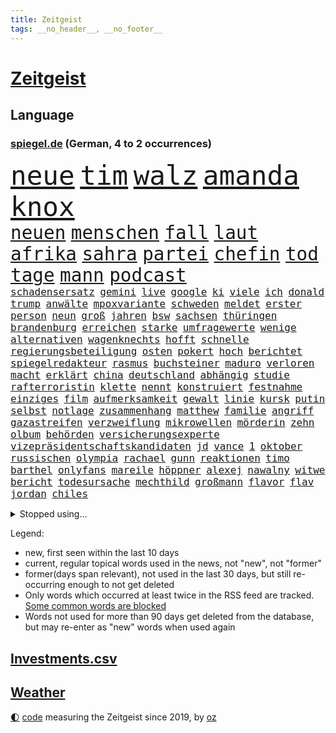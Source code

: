 ```yaml
---
title: Zeitgeist
tags: __no_header__, __no_footer__
---
```


# [Zeitgeist](https://oliz.io/zeitgeist/)

## Language

<h3><a href="https://www.spiegel.de" target="_blank">spiegel.de</a> (German, 4 to 2 occurrences)</h3>
<p style="font-family:monospace">
<span style="font-size:32pt"><a href="news_links.html#neue" class="current">neue</a></span>
<span style="font-size:32pt"><a href="news_links.html#tim" class="current">tim</a></span>
<span style="font-size:32pt"><a href="news_links.html#walz" class="new">walz</a></span>
<span style="font-size:32pt"><a href="news_links.html#amanda" class="current">amanda</a></span>
<span style="font-size:32pt"><a href="news_links.html#knox" class="current">knox</a></span>
<br>
<span style="font-size:22pt"><a href="news_links.html#neuen" class="current">neuen</a></span>
<span style="font-size:22pt"><a href="news_links.html#menschen" class="current">menschen</a></span>
<span style="font-size:22pt"><a href="news_links.html#fall" class="current">fall</a></span>
<span style="font-size:22pt"><a href="news_links.html#laut" class="current">laut</a></span>
<span style="font-size:22pt"><a href="news_links.html#afrika" class="current">afrika</a></span>
<span style="font-size:22pt"><a href="news_links.html#sahra" class="current">sahra</a></span>
<span style="font-size:22pt"><a href="news_links.html#partei" class="current">partei</a></span>
<span style="font-size:22pt"><a href="news_links.html#chefin" class="current">chefin</a></span>
<span style="font-size:22pt"><a href="news_links.html#tod" class="current">tod</a></span>
<span style="font-size:22pt"><a href="news_links.html#tage" class="current">tage</a></span>
<span style="font-size:22pt"><a href="news_links.html#mann" class="current">mann</a></span>
<span style="font-size:22pt"><a href="news_links.html#podcast" class="current">podcast</a></span>
<br>
<span style="font-size:12pt"><a href="news_links.html#schadensersatz" class="current">schadensersatz</a></span>
<span style="font-size:12pt"><a href="news_links.html#gemini" class="new">gemini</a></span>
<span style="font-size:12pt"><a href="news_links.html#live" class="current">live</a></span>
<span style="font-size:12pt"><a href="news_links.html#google" class="current">google</a></span>
<span style="font-size:12pt"><a href="news_links.html#ki" class="current">ki</a></span>
<span style="font-size:12pt"><a href="news_links.html#viele" class="current">viele</a></span>
<span style="font-size:12pt"><a href="news_links.html#ich" class="current">ich</a></span>
<span style="font-size:12pt"><a href="news_links.html#donald" class="current">donald</a></span>
<span style="font-size:12pt"><a href="news_links.html#trump" class="current">trump</a></span>
<span style="font-size:12pt"><a href="news_links.html#anwälte" class="current">anwälte</a></span>
<span style="font-size:12pt"><a href="news_links.html#mpoxvariante" class="new">mpoxvariante</a></span>
<span style="font-size:12pt"><a href="news_links.html#schweden" class="current">schweden</a></span>
<span style="font-size:12pt"><a href="news_links.html#meldet" class="current">meldet</a></span>
<span style="font-size:12pt"><a href="news_links.html#erster" class="current">erster</a></span>
<span style="font-size:12pt"><a href="news_links.html#person" class="current">person</a></span>
<span style="font-size:12pt"><a href="news_links.html#neun" class="current">neun</a></span>
<span style="font-size:12pt"><a href="news_links.html#groß" class="current">groß</a></span>
<span style="font-size:12pt"><a href="news_links.html#jahren" class="current">jahren</a></span>
<span style="font-size:12pt"><a href="news_links.html#bsw" class="current">bsw</a></span>
<span style="font-size:12pt"><a href="news_links.html#sachsen" class="current">sachsen</a></span>
<span style="font-size:12pt"><a href="news_links.html#thüringen" class="current">thüringen</a></span>
<span style="font-size:12pt"><a href="news_links.html#brandenburg" class="current">brandenburg</a></span>
<span style="font-size:12pt"><a href="news_links.html#erreichen" class="current">erreichen</a></span>
<span style="font-size:12pt"><a href="news_links.html#starke" class="current">starke</a></span>
<span style="font-size:12pt"><a href="news_links.html#umfragewerte" class="current">umfragewerte</a></span>
<span style="font-size:12pt"><a href="news_links.html#wenige" class="current">wenige</a></span>
<span style="font-size:12pt"><a href="news_links.html#alternativen" class="current">alternativen</a></span>
<span style="font-size:12pt"><a href="news_links.html#wagenknechts" class="current">wagenknechts</a></span>
<span style="font-size:12pt"><a href="news_links.html#hofft" class="current">hofft</a></span>
<span style="font-size:12pt"><a href="news_links.html#schnelle" class="current">schnelle</a></span>
<span style="font-size:12pt"><a href="news_links.html#regierungsbeteiligung" class="current">regierungsbeteiligung</a></span>
<span style="font-size:12pt"><a href="news_links.html#osten" class="current">osten</a></span>
<span style="font-size:12pt"><a href="news_links.html#pokert" class="new">pokert</a></span>
<span style="font-size:12pt"><a href="news_links.html#hoch" class="current">hoch</a></span>
<span style="font-size:12pt"><a href="news_links.html#berichtet" class="current">berichtet</a></span>
<span style="font-size:12pt"><a href="news_links.html#spiegelredakteur" class="current">spiegelredakteur</a></span>
<span style="font-size:12pt"><a href="news_links.html#rasmus" class="current">rasmus</a></span>
<span style="font-size:12pt"><a href="news_links.html#buchsteiner" class="current">buchsteiner</a></span>
<span style="font-size:12pt"><a href="news_links.html#maduro" class="current">maduro</a></span>
<span style="font-size:12pt"><a href="news_links.html#verloren" class="current">verloren</a></span>
<span style="font-size:12pt"><a href="news_links.html#macht" class="current">macht</a></span>
<span style="font-size:12pt"><a href="news_links.html#erklärt" class="current">erklärt</a></span>
<span style="font-size:12pt"><a href="news_links.html#china" class="current">china</a></span>
<span style="font-size:12pt"><a href="news_links.html#deutschland" class="current">deutschland</a></span>
<span style="font-size:12pt"><a href="news_links.html#abhängig" class="current">abhängig</a></span>
<span style="font-size:12pt"><a href="news_links.html#studie" class="current">studie</a></span>
<span style="font-size:12pt"><a href="news_links.html#rafterroristin" class="new">rafterroristin</a></span>
<span style="font-size:12pt"><a href="news_links.html#klette" class="current">klette</a></span>
<span style="font-size:12pt"><a href="news_links.html#nennt" class="current">nennt</a></span>
<span style="font-size:12pt"><a href="news_links.html#konstruiert" class="current">konstruiert</a></span>
<span style="font-size:12pt"><a href="news_links.html#festnahme" class="current">festnahme</a></span>
<span style="font-size:12pt"><a href="news_links.html#einziges" class="current">einziges</a></span>
<span style="font-size:12pt"><a href="news_links.html#film" class="current">film</a></span>
<span style="font-size:12pt"><a href="news_links.html#aufmerksamkeit" class="current">aufmerksamkeit</a></span>
<span style="font-size:12pt"><a href="news_links.html#gewalt" class="current">gewalt</a></span>
<span style="font-size:12pt"><a href="news_links.html#linie" class="current">linie</a></span>
<span style="font-size:12pt"><a href="news_links.html#kursk" class="current">kursk</a></span>
<span style="font-size:12pt"><a href="news_links.html#putin" class="current">putin</a></span>
<span style="font-size:12pt"><a href="news_links.html#selbst" class="current">selbst</a></span>
<span style="font-size:12pt"><a href="news_links.html#notlage" class="current">notlage</a></span>
<span style="font-size:12pt"><a href="news_links.html#zusammenhang" class="current">zusammenhang</a></span>
<span style="font-size:12pt"><a href="news_links.html#matthew" class="current">matthew</a></span>
<span style="font-size:12pt"><a href="news_links.html#familie" class="current">familie</a></span>
<span style="font-size:12pt"><a href="news_links.html#angriff" class="current">angriff</a></span>
<span style="font-size:12pt"><a href="news_links.html#gazastreifen" class="current">gazastreifen</a></span>
<span style="font-size:12pt"><a href="news_links.html#verzweiflung" class="current">verzweiflung</a></span>
<span style="font-size:12pt"><a href="news_links.html#mikrowellen" class="new">mikrowellen</a></span>
<span style="font-size:12pt"><a href="news_links.html#mörderin" class="new">mörderin</a></span>
<span style="font-size:12pt"><a href="news_links.html#zehn" class="current">zehn</a></span>
<span style="font-size:12pt"><a href="news_links.html#olbum" class="new">olbum</a></span>
<span style="font-size:12pt"><a href="news_links.html#behörden" class="current">behörden</a></span>
<span style="font-size:12pt"><a href="news_links.html#versicherungsexperte" class="new">versicherungsexperte</a></span>
<span style="font-size:12pt"><a href="news_links.html#vizepräsidentschaftskandidaten" class="new">vizepräsidentschaftskandidaten</a></span>
<span style="font-size:12pt"><a href="news_links.html#jd" class="current">jd</a></span>
<span style="font-size:12pt"><a href="news_links.html#vance" class="current">vance</a></span>
<span style="font-size:12pt"><a href="news_links.html#1" class="current">1</a></span>
<span style="font-size:12pt"><a href="news_links.html#oktober" class="current">oktober</a></span>
<span style="font-size:12pt"><a href="news_links.html#russischen" class="current">russischen</a></span>
<span style="font-size:12pt"><a href="news_links.html#olympia" class="current">olympia</a></span>
<span style="font-size:12pt"><a href="news_links.html#rachael" class="new">rachael</a></span>
<span style="font-size:12pt"><a href="news_links.html#gunn" class="new">gunn</a></span>
<span style="font-size:12pt"><a href="news_links.html#reaktionen" class="current">reaktionen</a></span>
<span style="font-size:12pt"><a href="news_links.html#timo" class="current">timo</a></span>
<span style="font-size:12pt"><a href="news_links.html#barthel" class="new">barthel</a></span>
<span style="font-size:12pt"><a href="news_links.html#onlyfans" class="new">onlyfans</a></span>
<span style="font-size:12pt"><a href="news_links.html#mareile" class="new">mareile</a></span>
<span style="font-size:12pt"><a href="news_links.html#höppner" class="new">höppner</a></span>
<span style="font-size:12pt"><a href="news_links.html#alexej" class="current">alexej</a></span>
<span style="font-size:12pt"><a href="news_links.html#nawalny" class="current">nawalny</a></span>
<span style="font-size:12pt"><a href="news_links.html#witwe" class="current">witwe</a></span>
<span style="font-size:12pt"><a href="news_links.html#bericht" class="current">bericht</a></span>
<span style="font-size:12pt"><a href="news_links.html#todesursache" class="current">todesursache</a></span>
<span style="font-size:12pt"><a href="news_links.html#mechthild" class="new">mechthild</a></span>
<span style="font-size:12pt"><a href="news_links.html#großmann" class="new">großmann</a></span>
<span style="font-size:12pt"><a href="news_links.html#flavor" class="new">flavor</a></span>
<span style="font-size:12pt"><a href="news_links.html#flav" class="new">flav</a></span>
<span style="font-size:12pt"><a href="news_links.html#jordan" class="current">jordan</a></span>
<span style="font-size:12pt"><a href="news_links.html#chiles" class="current">chiles</a></span>
</p>
<details>
<summary>Stopped using...</summary>
<p class="former" style="font-size:12pt">
bestimmte(1394) klare(1394) siegt(1394) innenminister(1392) nato(1392) partie(1392) sebastian(1392) situation(1392) statement(1392) zeugen(1392) gestartet(1391) mainz(1391) treibt(1391) bekannte(1390) durchsetzen(1390) leichter(1390) müssten(1390) waffe(1390) co₂(1389) cristiano(1389) erschossen(1389) getan(1389) investieren(1389) nein(1389) pressekonferenz(1389) ronaldo(1389) schildert(1389) treffer(1389) verlegt(1389) beschäftigt(1388) einstieg(1388) lebensmittel(1388) sanktionen(1388) staatschef(1388) 75(1387) bundesrepublik(1387) hieß(1387) kohle(1387) märchen(1387) vereinigten(1387) 6(1386) aufgefordert(1386) botschaften(1386) brüssel(1386) gewaltige(1386) gezogen(1386) jüngeren(1386) analyse(1385) becker(1385) berufung(1385) blickt(1385) enthüllt(1385) lastwagen(1385) pflege(1385) plus(1385) schaltet(1385) spanischen(1385) verlust(1385) welchem(1385) xi(1385) egal(1384) klaren(1384) übergriffe(1384) allianz(1383) erlassen(1383) keller(1383) mieter(1383) mittel(1383) rechnet(1383) schiedsrichter(1383) sexuelle(1383) versprochen(1383) wälder(1383) nahverkehr(1382) gehe(1381) lust(1381) portugal(1381) saarland(1381) spott(1381) umwelt(1381) weite(1381) minute(1380) niederlande(1380) verbindet(1380) 29(1379) gegangen(1379) pocht(1379) aufruf(1378) leitet(1378) sache(1378) verschwand(1378) ökonom(1378) klären(1377) aufnahme(1376) gestürzt(1376) trafen(1376) franziskus(1375) manuel(1375) mode(1375) papst(1375) türkischen(1375) halb(1374) organisation(1372) belegen(1371) kooperation(1369) analysiert(1367) mercedes(1365) vorgänger(1365) insassen(1364) hafen(1363) hilfen(1353) karten(1352) fehlende(1350) munition(1349) tuchel(1344) empfangen(1343) rakete(1333) öffnet(1278) rein(1240) orte(1232) abgegeben(1166) felix(1152) kolumbien(1142) zentralbank(1133) ausnahme(1130) verdi(1130) bundesanwaltschaft(1120) schrumpft(1120) insbesondere(1105) verletzten(1062) world(1052) mike(1051) gehälter(1048) einigt(1033) abschreckung(1023) fachkräfte(1019) volksverhetzung(1007) umsetzung(1004) gestört(991) dutzenden(977) otto(976) schärfere(974) kompromiss(963) verabschieden(961) zerstörung(945) waffenlieferungen(938) zusammenhalt(931) desto(930) geplatzt(926) soldat(925) überwachung(925) streik(905) transparenz(898) abseits(894) fern(876) 34(866) baustelle(866) hochschule(861) lindners(861) iranische(852) gewerkschaften(842) überlebenden(839) schwarzes(833) fernen(828) kinderinterview(810) isoliert(805) mordfall(800) steuerhinterziehung(798) ausbauen(794) sinne(794) verklagen(793) kaiserslautern(792) chinesischer(790) joshua(777) zuwanderung(767) geste(761) genauer(760) verzeichnet(759) schwächelt(752) wissenschaft(748) verträge(745) dach(740) ähnlichen(740) chinesen(734) freispruch(732) sunak(732) island(727) notruf(721) protestbewegung(721) hoffnungsträger(716) nation(716) 05(708) frühjahr(706) 63(702) kündigung(696) bundesbank(690) branchen(677) dokumentieren(667) persönlichen(667) pakete(657) methoden(656) rückstand(650) mama(649) abgeben(634) familienministerin(631) paus(631) geheim(623) deutschlandticket(606) 47(604) migrationspolitik(603) game(602) saarlouis(601) überzeugen(600) haftbefehl(596) madonna(591) trauern(588) aufgelöst(586) al(578) nannte(574) geschwister(568) boom(566) bad(560) wohlstand(560) jason(547) 5000(543) eskalierte(539) bürokratie(538) nagelsmann(538) georgien(536) vermeintliche(534) lauf(533) insekten(532) 51(523) toll(521) darmstadt(517) wurzeln(516) rechtspopulisten(510) spiegelreport(508) älteren(502) gejagt(500) hinweg(499) miami(497) veto(489) hauptrolle(488) umsetzen(487) parlamentswahlen(486) arbeitskräfte(484) gründung(483) zeuge(480) rückhalt(471) oberbayern(470) samuel(461) fühlte(456) jagen(453) rad(452) unterbrochen(451) erging(448) formuliert(443) kane(443) rechter(441) sparkassen(433) partien(431) blamiert(430) beckenbauer(425) bitter(424) wuchs(424) verurteilen(421) kurzer(415) luftangriffen(415) fürth(414) hitzewellen(414) blockierte(411) widerstands(411) stock(410) marschflugkörper(408) schuldenbremse(408) errichtet(405) einbringen(404) polizeigewahrsam(401) milliardenschweren(397) schweigt(397) selben(395) thunberg(393) warnungen(393) preiserhöhung(392) abwenden(391) flieger(389) nachhaltige(389) strafverfahren(389) saßen(386) pass(385) mutmaßliches(383) verfilmt(383) ezb(382) leitartikel(378) ermordet(377) heim(372) kooperiert(372) aufatmen(370) todesfall(370) iphone(368) gerichtsverfahren(367) immobilienmarkt(367) strenger(366) andré(364) sterne(364) argentiniens(361) sechsstellige(361) psyche(359) entstand(357) innere(351) parlamentswahl(351) gedreht(350) prägen(350) re(350) winde(350) metern(349) sprachen(349) körperliche(344) mary(344) negative(343) ausscheiden(342) ehrung(340) schwachen(339) jon(335) javier(332) milei(332) ferne(331) technisch(330) suv(328) neuesten(327) dumm(322) rki(322) schwester(320) gastronomie(317) milliardenhöhe(315) zurückhaltend(315) kallas(314) moritz(312) nszeit(311) berüchtigte(306) harsche(306) fehlte(305) proben(305) challenge(303) kimmich(303) verschickt(301) mehrmals(300) dankbar(298) 43(296) regelungen(296) schenkt(295) protestierenden(294) gedächtnis(290) nächte(290) ungerecht(288) krebsdiagnose(284) glückwünsche(283) mexikos(283) pflegeheim(281) hongkong(279) lasst(279) gazastreifens(278) charkiw(277) emotionaler(275) spender(275) nouripour(274) omid(274) hamasangriff(273) kracht(273) demonstration(272) extremistischen(270) parlamentarier(270) tränengas(269) hasst(266) attraktiver(265) club(264) südlichen(263) reederei(262) signa(262) einheitliche(260) herbe(260) eminem(259) furchtbar(259) staatssekretärin(259) erkannt(256) warnstreiks(256) fußballspieler(255) künftige(255) 16jährigen(252) ausländer(252) copa(252) habecks(252) netzbetreiber(252) auskunft(251) kostenlos(249) suizid(249) geiselnahme(247) spiels(247) erlässt(246) joel(245) 37jährige(243) diverse(243) gespalten(243) unfalltod(243) bezahlung(241) signagruppe(241) ließe(240) petra(240) armin(238) einverstanden(235) unverletzt(235) taugt(234) tourt(234) gesichter(233) ostern(233) bedrängnis(232) verbucht(232) dynamik(229) verschüttet(228) autokonzern(227) befand(227) offensichtlich(227) dubai(226) uganda(224) falle(222) künftiger(221) historischer(219) pilze(218) 1945(216) stefanie(215) notaufnahme(214) amy(213) frühzeitig(213) grande(213) guardiola(212) roberts(210) aufgedeckt(206) fotografen(206) neugier(205) verstörende(204) artillerie(202) leiten(202) ordentlich(202) verwendung(202) dazwischen(201) absatz(200) vorliegt(200) 31jähriger(199) high(199) le(199) mangelnde(198) cotrainer(197) hollywoods(197) pazifik(197) wärmepumpen(197) bevorzugen(196) pep(196) aufklären(195) neuwahl(194) b(193) fossil(193) emobilität(191) minus(191) abfahrt(190) koblenz(190) militärübungen(190) wahlkampfrede(190) 2006(189) niedriger(189) zeitzeugen(189) anpassung(188) landsleuten(188) typs(188) elvis(187) inmitten(187) siebzigerjahren(187) ungewohnt(187) wohnungssuche(187) western(185) bestürzt(184) bestsellerautor(183) langes(183) alkoholfreie(182) fernhalten(182) beantragt(181) behindert(181) dreh(181) weltstar(181) girls(180) haag(179) begraben(177) terrormiliz(177) entlastungen(176) pay(174) zerrissen(174) hummels(172) insolvente(172) mats(172) vermieter(171) wohlauf(171) 160(170) gekrönt(170) nairobi(170) bemerkenswerte(169) blaupause(169) schlangen(169) stützt(169) erobert(168) rechnungen(168) angeworben(167) aufgeklärt(167) manfred(167) ratschlag(167) nationalsozialismus(166) summen(166) trotzig(166) anonymen(165) fressen(165) solches(165) 64(164) satt(164) rechtlichen(163) anforderungen(162) vorgesehen(162) wald(161) einwanderer(160) kreuzfahrtschiff(160) realistische(160) vergütung(159) einlösen(157) widerlegen(157) gäbe(156) lucy(155) ungarische(155) glimpflich(154) popikone(154) zugesprochen(154) bestellen(153) gesänge(153) wahlkampfveranstaltung(153) auszeit(152) chinesisches(151) huawei(150) löcher(150) benannt(149) fußgänger(149) siebten(149) möglichkeit(148) superreichen(148) fair(147) urteilte(147) däne(146) forschungsteam(146) krause(146) autofahrerin(145) djirsarai(145) meistertitel(145) supermärkte(145) deserteur(144) msc(144) durchsuchung(143) exfußballer(142) national(142) rassemblement(142) drehbuch(141) planung(141) geiselabkommen(140) beworfen(139) fremden(138) ruth(137) kriegsverlauf(136) flugabwehrsysteme(135) queens(135) talente(135) 58jähriger(134) alec(134) ampelpolitiker(134) baldwin(134) gleisbett(134) kamerafrau(134) verstörenden(134) abschiedstournee(133) berührende(133) schnelles(133) lizenz(132) 18jährigen(130) bernard(130) schauspielerinnen(130) kippte(129) authentisch(127) 57(126) boxer(126) jeff(126) singapur(126) dominierte(125) kinderärztin(125) laufende(125) regierungschefs(125) kinohit(124) kriegsführung(124) gegenseitigen(123) netzwerken(123) schrank(123) überfahrt(123) 14jährigen(121) johansson(121) messen(121) reiht(121) scarlett(121) wiedersehen(121) anwesen(119) drittes(119) källenius(119) mercedeschef(119) ola(119) spannende(119) umbenannt(119) wendungen(119) ausprobiert(118) bergsteigen(118) spiegelleser(118) vorzubereiten(118) anbietern(117) auswärtigen(117) staatschefs(117) getreten(116) schlimmste(116) zusätzlichen(116) fußballbund(115) chronik(114) orientieren(114) todesfällen(114) bruders(113) milliardenauftrag(113) polizeieinsätze(113) beverly(112) gerüst(112) hills(112) hirnforschung(112) klimaschützer(112) lakers(112) netzwerke(112) ausrüster(111) chips(111) fünfjähriger(111) kibbuz(111) teich(111) denkbar(110) geflossen(109) klimaprotest(109) unerwarteten(109) billionen(108) privatsphäre(108) se(108) absurde(107) l'amour(106) toujours(106) abgeschoben(105) bestechlichkeit(105) brunson(105) fußballverbands(105) louis(105) milchstraße(105) rouge(105) stichwahl(105) ungestört(105) wout(105) brettspiele(104) sommerzeit(104) exgesundheitsminister(103) leuten(103) nett(103) türen(103) postet(102) kampfflugzeuge(101) sparkurs(100) straßenbahn(100) versuchter(100) flog(99) ghana(99) parteikollegen(99) trucks(99) abgestraft(98) microsofts(98) rechnung(98) totschlags(98) diplomatischen(97) ernstfall(97) massensturz(97) relativ(97) angelegte(96) elfmeterschießen(96) gemalt(96) naturschützer(96) bundesvorstand(95) schlechteste(95) steinzeit(95) trainingslager(95) agentengesetz(94) düstere(94) jugendkriminalität(94) patriotsysteme(94) entlohnung(93) großkonzerne(93) verunsichert(93) vorstellung(93) weltgrößten(93) ewig(92) verspielt(92) ärgernis(92) eint(91) missionen(91) shakira(91) andernorts(90) militärischer(90) plage(90) wertvollen(90) angetreten(89) beginns(89) downing(89) exakt(89) fahrschein(89) meistens(89) shakespeare(89) toxischen(89) zusammenhalten(89) attentats(88) einhundert(88) g7staaten(88) herauszufinden(88) verprügeln(88) vorgängers(88) dreckig(87) georgiens(87) spitzenklub(87) steuererklärung(87) 78(86) behindern(86) beschränkungen(86) fürchtete(86) gesteckt(86) herzversagen(86) leuchten(86) unterschreiben(86) aquakulturen(85) capri(85) fahrradfahrer(85) lachs(85) sportwissenschaftler(85) attackierte(84) charakter(84) flair(84) großartiger(84) 75jährige(83) ausgebremst(83) hitlers(83) industriegebiet(82) patrioten(82) übermittelt(82) bezwingen(81) europameister(81) inder(81) neunjährigen(81) schwimmerinnen(81) bbcmoderator(80) blüht(80) erbost(80) kinderklinik(80) küssen(80) 28jährige(79) beschlagnahmten(79) eingerechnet(79) millionenwert(79) mythen(79) rechtspopulismus(79) stalking(79) weibchen(79) zahnarzt(79) 21jährige(78) abfindungen(78) begrenzten(78) erlebten(78) geldwäsche(78) lagunenstadt(78) oeynhausen(78) ratte(78) sbahn(78) tagestouristen(78) amtsträger(77) chats(77) farbattacke(77) feuerlöschern(77) fix(77) ladestationen(77) nachtklub(77) opulente(77) orange(77) präparierten(77) sprühten(77) spürte(77) automaten(76) morbide(76) mumifizierte(76) statistiker(76) tornado(76) unglaublich(76) einsätze(75) gültigen(75) renaissance(75) schauplatz(75) heimspiel(74) impfstoffe(74) jar(74) klo(74) kundinnen(74) tschassiw(74) jenna(73) klartext(73) masken(73) ortega(73) slogans(73) voraussetzungen(73) abnehmspritze(72) bardella(72) faust(72) moulin(72) mühlenflügel(72) niederschlägen(72) verpassten(72) zwayer(72) 39(71) antiisraelischer(71) aufgeheizt(71) europawahlen(71) geile(71) güler(71) komiker(71) lebenserwartung(71) mitgliedschaft(71) nachdenken(71) schütze(71) sexy(71) talkshowmoderatorin(71) verzockt(71) aufkommen(70) enkeltrick(70) m(70) pension(70) pfiffe(70) scharfmachern(70) 900000(69) adams(69) populär(69) besitzt(68) feindbild(68) handzeichen(68) juan(68) mounjaro(68) nsvergleich(68) uspopstar(68) who’s(68) 155(67) bon(67) durchbrechen(67) gelbe(67) jovi(67) mitreißenden(67) verwahrt(67) wachablösung(67) 31jährige(66) handele(66) drittgrößten(65) grünenvorsitzende(65) hausfrau(65) kenias(65) preiserhöhungen(65) stehe(65) verschleppte(65) eras(64) fußballfieber(64) naht(64) blunt(63) topstars(63) amelie(62) kanzelt(62) magnum(62) tausendfach(62) alpinisten(61) deklassiert(61) flüchtlingsrat(61) höhepunkte(61) nebenkostenprivileg(61) absagen(60) begehrt(59) hilton(59) jubel(59) kletterer(59) mittelfeldspielers(59) schwerpunkte(59) sorten(59) aufsteigen(58) nationalfeiertag(58) nichtregierungsorganisationen(58) salome(58) surabischwili(58) amerikanischer(57) butker(57) millionenstadt(57) stöhnen(57) aufgeladenes(56) ordnete(56) standards(56) woke(56) zeitfahren(56) abgeführt(55) ausgewechselt(55) bürgerschaft(55) heiko(55) meryl(55) nebensache(55) nordfranzösischen(55) rouen(55) steuereinnahmen(55) streep(55) vorlagen(55) akte(54) schlussspurt(54) vagina(54) apotheken(53) fdpgeneralsekretär(53) feuerte(53) fossilen(53) herum(53) kurswechsel(53) psychologie(53) revolutionieren(53) sanft(53) sonja(53) usbotschafterin(53) volkswirtschaft(53) beef(52) hauptstädte(52) muscheln(52) sahrawagenknechtpartei(52) sturmböen(52) wilders(52) böses(51) dresdner(51) etappensieg(51) lech(51) papa(51) chipherstellers(50) kollegin(50) militärmanöver(50) millennial(50) pausiert(50) extremwetter(49) geheimplan(49) jugendbande(49) kifirma(49) linklater(49) unwetters(49) verächtlich(49) ausfüllen(48) bekanntes(48) l’amour(48) mitgliedstaaten(48) ratten(48) sinniert(48) d’agostino(47) gigi(47) krimis(47) medwedew(47) smith(47) tree(47) ölkonzerns(47) bongiovi(46) durchschnittlich(46) mitgerissen(46) rechenschaft(46) royal(46) salzgitter(46) suff(46) verhängnisvollen(46) brown(45) existieren(45) halyna(45) hutchins(45) angeprangert(44) f16kampfjets(44) korrupt(44) natoostflanke(44) quaid(44) versprachen(44) wahltag(44) einseitig(43) epidemie(43) irre(43) mitschuld(43) fitness(42) präsidentschaftsanwärter(42) rechtsbündnis(42) schutt(42) sätzen(42) aneinandergeraten(41) back(41) exgeheimdienstchef(41) núñez(41) profitierten(41) shady(41) slim(41) unlösbare(41) zurückhalten(41) 2002(40) anheizen(40) brenda(40) durchschnittsverdiener(40) mitansehen(40) spiegelanalyse(40) stichwahlen(40) verlorenen(40) wiedergeburt(40) betracht(39) frauenförderung(39) gebucht(39) wimbledon(39) augenblick(38) lacher(38) 25jährige(37) 28jähriger(37) beharrt(37) bundeskriminalamt(37) costner(37) cover(37) gebrandmarkt(37) heizungen(37) herausfordern(37) geschäftsmann(36) hungert(36) machenschaften(36) minderjähriger(36) nazideutschland(36) américa(35) jasmine(35) modi(35) narendra(35) paolini(35) steuererleichterungen(35) bergsteigerin(34) reformer(34) schildern(34) spürbar(34) 1998(32) bürgerinnen(32) gezerre(32) kopiert(32) kriegswirtschaft(32) polizeibeamtin(32) töpfer(32) unregierbar(32) 360(31) attestieren(31) bärchen(31) drittem(31) eignung(31) gemeinsames(31) indonesischen(31) linksbündnis(31) rechtspopulistin(31) rekordeuropameister(31) danke(30) martyrium(30) rechtsnationalen(30) regulären(30) datingapp(29) etatentwurf(29) gewaltfreie(29) halter(29) hochrechnungen(29) inventar(29) liveübertragung(29) ukrainerin(29) vorläufigen(29) wahlzettel(29) cassel(28) guirassy(28) hetzen(28) häufige(28) meiner(28) serhou(28) wahlbeteiligung(28) wahllokale(28) weiterspielen(28) estnische(27) extrainer(27) finanzmärkte(27) nervosität(27) rauer(27) fördergelder(26) organisierter(26) rekordsummen(26) zelle(26) aufstellung(25) bootsunglück(25) defensiven(25) jude(25) kürzt(25) satellitenbildern(25) sexualisierung(25) viertelmilliarde(25) aufzuhalten(24) bellingham(24) kalt(24) weghorst(24) animationsfilm(23) autounfall(23) döring(23) ehegattensplitting(23) erfinden(23) ernennt(23) ressortchefin(23) 88(22) eile(22) eingebüßt(22) emspiel(22) herrschte(22) kontra(22) rumpelfußball(22) schleppen(22) waffengewalt(22) drachen(21) koeman(21) ronald(21) ruhigen(21) ökosystem(21) überwiegend(21) ladenetz(20) lebten(20) länderspiele(20) mel(20) verbergen(20) arda(19) buckinghampalast(19) emfußballspiel(19) financial(19) verrührt(19) vorherigen(19) bewerbern(18) emsieg(18) meg(18) pfosten(18) chronologie(17) dagestan(17) ex(17) führungspositionen(17) geldauflage(17) schadensbegrenzung(17) tennisturnier(17) abteilung(16) fitnessstudio(16) frankreichwahl(16) schied(16) durchlebte(15) erschwinglicher(15) gehstock(15) mannschaften(15) maskenbeschaffung(15) nachtleben(15) natotreffen(15) nepobaby(15) oberfläche(15) outet(15) polemik(15) ruto(15) spahns(15) weitreichende(15) geballte(14) indiens(14) interessante(14) jurassic(14) zugunsten(14) cnn(13) entgegenwirken(13) ersticht(13) fantasie(13) fußballmatch(13) genügen(13) horizon(13) moderate(13) niels(13) raketenangriffen(13) verborgen(13) wrestling(13) assadregimes(12) einschaltquoten(12) monatlichen(12) brilliert(11) koffer(11) natogipfel(11) plätze(11) spätes(11) wobei(11)
</p>
</details>
<p>Legend:
<ul>
<li><span class="new">new</span>, first seen within the last 10 days</li>
<li><span class="current">current</span>, regular topical words used in the news, not "new", not "former"</li>
<li><span class="former">former(days span relevant)</span>, not used in the last 30 days, but still re-occurring enough to not get deleted</li>
<li>Only words which occurred at least twice in the RSS feed are tracked. <a href="language/filters.py">Some common words are blocked</a></li>
<li>Words not used for more than 90 days get deleted from the database, but may re-enter as "new" words when used again</li>
</ul>
</p>

## [Investments](investments.html)[.csv](investments.csv)

## [Weather](weather.html)

<footer>
<a href="javascript:toggleTheme()" class="nav">🌓</a>
<a href="https://github.com/ooz/zeitgeist">code</a> measuring the Zeitgeist since 2019, by <a href="https://oliz.io">oz</a>
</footer>
